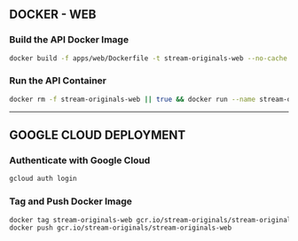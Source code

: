 ## DOCKER - WEB

### Build the API Docker Image

```bash
docker build -f apps/web/Dockerfile -t stream-originals-web --no-cache --platform=linux/amd64 .
```

### Run the API Container

```bash
docker rm -f stream-originals-web || true && docker run --name stream-originals-web -p 8080:8080 stream-originals-web
```

---

## GOOGLE CLOUD DEPLOYMENT

### Authenticate with Google Cloud

```bash
gcloud auth login
```

### Tag and Push Docker Image

```bash
docker tag stream-originals-web gcr.io/stream-originals/stream-originals-web
docker push gcr.io/stream-originals/stream-originals-web
```